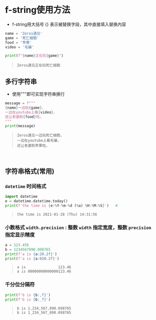 # f-string使用方法

- f-string用大括号 {} 表示被替换字段，其中直接填入替换内容


```python
name = 'Zeros遇见'
game = '死亡细胞'
food = '苹果'
video = '毛骗'

print(f"{name}正在玩{game}")
```

>     Zeros遇见正在玩死亡细胞
>


## 多行字符串
- 使用"""即可实现字符串换行


```python
message = f"""
{name}一边玩{game}，
一边在youtube上看{video}，
还让老婆削{food}吃。
"""
print(message)
```

>
>     Zeros遇见一边玩死亡细胞，
>     一边在youtube上看毛骗，
>     还让老婆削苹果吃。
>


​    

## 字符串格式(常用)

### `datetime` 时间格式


```python
import datetime
e = datetime.datetime.today()
print(f'the time is {e:%Y-%m-%d (%a) %H:%M:%S}')   # 
```

>     the time is 2021-01-28 (Thu) 14:31:56
>

### 小数格式 `width.precision` :  整数 `width` 指定宽度，整数 `precision` 指定显示精度


```python
a = 123.456
b = 1234567890.098765
print(f'a is {a:20.2f}')
print(f'a is {a:020.2f}')
```

>     a is               123.46
>     a is 00000000000000123.46
>


### 千分位分隔符


```python
print(f'b is {b:,f}')
print(f'b is {b:_f}')
```

>     b is 1,234,567,890.098765
>     b is 1_234_567_890.098765
>

